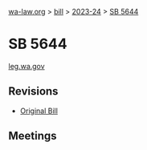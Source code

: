 [wa-law.org](/) > [bill](/bill/) > [2023-24](/bill/2023-24/) > [SB 5644](/bill/2023-24/sb/5644/)

# SB 5644
[leg.wa.gov](https://app.leg.wa.gov/billsummary?BillNumber=5644&Year=2023&Initiative=false)

## Revisions
* [Original Bill](1/)

## Meetings